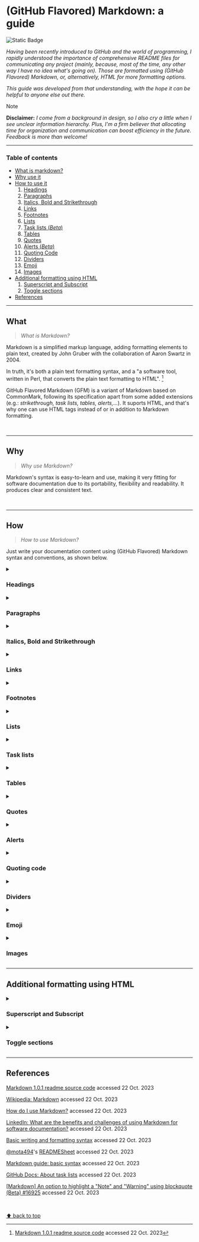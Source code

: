 # (GitHub Flavored) Markdown: a guide
![Static Badge](https://img.shields.io/badge/Guides%20and%20manuals-Markdown-%2315bbbb)

_Having been recently introduced to GitHub and the world of programming, I rapidly understood the importance of comprehensive README files for communicating any project (mainly, because, most of the time, any other way I have no idea what's going on). Those are formatted using (GitHub Flavored) Markdown, or, alternatively, HTML for more formatting options._

_This guide was developed from that understanding, with the hope it can be helpful to anyone else out there._

> [!NOTE]
> **Disclaimer:** _I come from a background in design, so I also cry a little when I see unclear information hierarchy. Plus, I'm a firm believer that allocating time for organization and communication can boost efficiency in the future. Feedback is more than welcome!_
___

### Table of contents
- [What is markdown?](#what)
- [Why use it](#why)
- [How to use it](#how)
  1. [Headings](#headings)
  2. [Paragraphs](#paragraphs)
  3. [Italics, Bold and Strikethrough](#italics-bold-and-strikethrough)
  4. [Links](#links)
  5. [Footnotes](#footnotes)
  6. [Lists](#lists)
  7. [Task lists (_Beta_)](#task-lists)
  8. [Tables](#tables)
  9. [Quotes](#quotes)
  10. [Alerts (_Beta_)](#alerts)
  11. [Quoting Code](#quoting-code)
  12. [Dividers](#dividers)
  13. [Emoji](#emoji)
  14. [Images](#images)
- [Additional formatting using HTML](#additional-formatting-using-html)
  1. [Superscript and Subscript](#superscript-and-subscript)
  2. [Toggle sections](#toggle-sections)
- [References](#references)


___
## What

> _What is Markdown?_

Markdown is a simplified markup language, adding formatting elements to plain text, created by John Gruber with the collaboration of Aaron Swartz in 2004.

In truth, it's both a plain text formatting syntax, and a "a software tool, written in Perl, that converts the plain text formatting to HTML". [^1]

[^1]: [Markdown 1.0.1 readme source code](https://web.archive.org/web/20040402182332/http://daringfireball.net/projects/markdown/) accessed 22 Oct. 2023

GitHub Flavored Markdown (GFM) is a variant of Markdown based on CommonMark, following its specification apart from some added extensions (e.g.: _strikethrough, task lists, tables, alerts,..._). It suports HTML, and that's why one can use HTML tags instead of or in addition to Markdown formatting.

</br>

___
## Why

> _Why use Markdown?_

Markdown's syntax is easy-to-learn and use, making it very fitting for software documentation due to its portability, flexibility and readability. It produces clear and consistent text.

</br>

___
## How

> _How to use Markdown?_

Just write your documentation content using (GitHub Flavored) Markdown syntax and conventions, as shown below.

<details>
  <summary><h3>Headings</h3></summary>

> _Headings_ are used to name documents or sections within documents. They define importance, from the most important `# Heading 1` to the least important `###### Heading 6`.
> In defining sections, they are also useful when one wants to link content to a certain section. **See** _Links_.
  
  ```markdown
  # Heading 1
  ## Heading 2
  ### Heading 3
  #### Heading 4
  ##### Heading 5
  ######  Heading 6
  ```

  </br>

  > Here is how they are displayed:

  # Heading 1
  ## Heading 2
  ### Heading 3
  #### Heading 4
  ##### Heading 5
  ######  Heading 6

</details>

<details>
  <summary><h3>Paragraphs</h3></summary>

  > To create a _paragraph_, add a blank line in-between two or more lines of text.
  
  ```markdown
  Line 1

  Line 2
  ```

  </br>

  > Here is how they are displayed:

  Line 1

  Line 2

  

</details>

<details>
  <summary><h3>Italics, Bold and Strikethrough</h3></summary>
  
  > _Italic_, **Bold** and Strikethrough can be used to add emphasis. 
  
  ```markdown
  _italic_

  **bold**

  ~~strikethrough~~

  **_all in italics and bold_**

  _all in italics and **part in bold**_

  **all in bold and _part in italics_**
  ```

  </br>

  > Here is how they are displayed:

  _italic_
  
  **bold**

  ~~strikethrough~~
  
  **_all in italics and bold_**
  
  _all in italics and **nested bold**_
  
  **all in bold and _nested italics_**

</details>

<details>
  <summary><h3>Links</h3></summary>

  > _Hyperlinks_ are used as a way to navigate online content, pointing to a specific location. In the present context, we can use them either to link to different pages, documents, _etc._, or to sections within our own document.

```markdown
[text](link address)

[text](#name-of-section)
```

</details>

<details>
  <summary><h3>Footnotes</h3></summary>

  > _Footnotes_ can be used for additional information or citations. You can check the bottom of this document to see how they are displayed.

```markdown
Text 1 [^1]
Text 2 [^2]

[^1]: Additional information on subject
[^2]: [Display text](link address to source)
```

</details>

<details>
  <summary><h3>Lists</h3></summary>

  > _Lists_ can be useful in helping readers skim and scan, presenting a set of items in a clear manner, or outlining steps in a process.

  **Unordered lists**

  ```markdown
  - 1st element
  - 2nd element
  - 3rd element
  ```

  </br>

  > Here is how they are displayed:

  - 1st element
  - 2nd element
  - 3rd element
  ___
  
  **Ordered lists**

  ```markdown
  1. 1st element
  2. 2nd element
  3. 3rd element
  ```

  </br>

  > Here is how they are displayed:

  1. 1st element
  2. 2nd element
  3. 3rd element
  ___

  **Mixed and nested lists**

  ```markdown
  - 1st element
    - ...
    - ...
    - ...
  - 2nd element
    - ...
  - 3rd element

and

  - 1st element
    1. ...
    2. ...
    3. ...
  - 2nd element
    1. ...
  - 3rd element
  ```  

  </br>

  > Here is how they are displayed:

  - 1st element
    - ...
    - ...
    - ...
  - 2nd element
    - ...
  - 3rd element

and

  - 1st element
    1. ...
    2. ...
    3. ...
  - 2nd element
    1. ...
  - 3rd element

</details>

<details>
  <summary><h3>Task lists</h3></summary>

  > A _task list_ is a set of tasks presented in separate lines with a clickable checkbox. You can select or deselect the checkboxes to mark the tasks as complete or incomplete.

  ```markdown
  - [x] Complete task
  - [ ] To do
  - [ ] To do
  ```  

  </br>

  > Here is how they are displayed:

  - [x] Complete task
  - [ ] To do
  - [ ] To do

</details>

<details>
  <summary><h3>Tables</h3></summary>

  > Tables can be used to organize data that can't be adequately described in the text, commonly for being too detailed or extensive. They allow the reader to quickly see the results or patterns.

  ```markdown
  Column title 1 | Column title 2 | Column title 3
  --|--|--
  Row 1, Col 1 | Row 1, Col 2 | Row 1, Col 3
  Row 2, Col 1 | Row 2, Col 2 | Row 2, Col 3
  Row 3, Col 1 | Row 3, Col 2 | Row 3, Col 3
  Row 4, Col 1 | Row 4, Col 2 | ...
  ```

  </br>

  > Here is how they are displayed:

  Column title 1 | Column title 2 | Column title 3
  --|--|--
  Row 1, Col 1 | Row 1, Col 2 | Row 1, Col 3
  Row 2, Col 1 | Row 2, Col 2 | Row 2, Col 3
  Row 3, Col 1 | Row 3, Col 2 | Row 3, Col 3
  Row 4, Col 1 | Row 4, Col 2 | ...

</details>

<details>
  <summary><h3>Quotes</h3></summary>

  Quoted text is indented, with a different type color.
  
  ```markdown
  > 1st level of indentation
  >> 2nd level ...
  >>> 3rd level ...
  ```

  </br>

  Here is how they are displayed:

  > 1st level of indentation
  > > 2nd level ...
  > > >  3rd level ...

</details>

<details>
  <summary><h3>Alerts</h3></summary>

  > Alerts are used to highlight important information. Currently, there are three types, as shown below. Beware to not overuse them, as they will loose their intended impact.
  
  ```markdown
  > [!NOTE]
  > Highlighting information to take into account, even when skimming.

  > [!IMPORTANT]
  > Crucial information for users to succeed.

  > [!WARNING]
  > Critical content requiring immediate attention.
  ```

  </br>

  > Here is how they are displayed:
  
  > [!NOTE]
  > Highlighting information to take into account, even when skimming.

  > [!IMPORTANT]
  > Crucial information for users to succeed.

  > [!WARNING]
  > Critical content requiring immediate attention.

</details>

<details>
  <summary><h3>Quoting code</h3></summary>
  
  > You can both quote inline code within two single backticks, knowing that the text within them won't be formatted; or create code blocks using triple backticks. When using the latter, you can also enable syntax highlighting by adding an optional language identifier.

  **Inline quoted code**
  
  ```markdown
  inline `ft_putchar(char c);`
  ```

  </br>

  > Here is how it is displayed:

  inline `ft_putchar(char c);`
  </br>
  
  ___

  **Code block**
  
  ````
  ```c
  int  main(void)
  {
    ft_putchar(char c);
  }
  ```
  ````
  
  </br>

  > Here is how it is displayed:

  ```c
  int  main(void)
  {
    ft_putchar(char c);
  }
  ```

</details>

<details>
  <summary><h3>Dividers</h3></summary>

  > _Dividers_, also known as _Horizontal Rules_, can be used to separate sections.
  
  ```markdown
  section 1
  ___
  section 2
  ```

  </br>

  > Here is how they are displayed:
 
  section 1
  ___
  section 2

</details>

<details>
  <summary><h3>Emoji</h3></summary>

  > The use of _emojis_ can help in conveying tone, expressing emotion or sometimes just in breaking monotony. 🥳

  ```
  :EMOJICODE:
  ```

</details>

<details>
  <summary><h3>Images</h3></summary>

  > You can add an _Image_ either by linking to its source, or by uploading it by dragging and dropping, selecting or pasting it.

  ```
  ![Planet Earth](https://images.unsplash.com/photo-1614730321146-b6fa6a46bcb4?auto=format&fit=crop&q=80&w=2874&ixlib=rb-4.0.3&ixid=M3wxMjA3fDB8MHxwaG90by1wYWdlfHx8fGVufDB8fHx8fA%3D%3D)
  ```
  
  </br>

  > Here is how it is displayed:

  ![Planet Earth](https://images.unsplash.com/photo-1614730321146-b6fa6a46bcb4?auto=format&fit=crop&q=80&w=2874&ixlib=rb-4.0.3&ixid=M3wxMjA3fDB8MHxwaG90by1wYWdlfHx8fGVufDB8fHx8fA%3D%3D)

</details>

___
## Additional formatting using HTML

<details>
  <summary><h3>Superscript and Subscript</h3></summary>

  > _Superscript_ and _Subscript_ provide additional options for formatting text.

  ```html
  This is a <sup>superscript</sup> text.

  This is a <sub>subscript</sub> text.
  ```
  
  </br>

  > Here is how it is displayed:

  This is a <sup>superscript</sup> text.

  This is a <sub>subscript</sub> text.

</details>

<details>
  <summary><h3>Toggle sections</h3></summary>

  > By now, it's probably pretty obvious that you can add a toggle section... Default behavior would be toggled, but you can set it to display untoggled by default: `<details open>`. Also note that while `html` tags work well within `Markdown`, the other way around might not be true. So, just use `html tags` within `html`.

  ```html
<details open>
  <summary><h3>Main toggle, that is also a heading</h3></summary>
    <details>
    <summary>Nested toggle 1</summary>
          Content
    </details>
    <details>
    <summary>Nested toggle 2</summary>
          Content
    </details>
</details>
  ```
  
  </br>

  > Here is how it is displayed:

<details open>
  <summary><h3>Main toggle, that is also a heading</h3></summary>
    <details>
      <summary>Nested toggle 1</summary>
          Content
    </details>
    <details>
      <summary>Nested toggle 2</summary>
          Content
    </details>
</details>

</br>

</details>

___
## References

[Markdown 1.0.1 readme source code](https://web.archive.org/web/20040402182332/http://daringfireball.net/projects/markdown/) accessed 22 Oct. 2023

[Wikipedia: Markdown](https://en.wikipedia.org/wiki/Markdown) accessed 22 Oct. 2023

[How do I use Markdown?](https://www.ibm.com/docs/en/SSYKAV?topic=train-how-do-use-markdown) accessed 22 Oct. 2023

[LinkedIn: What are the benefits and challenges of using Markdown for software documentation?](https://www.linkedin.com/advice/0/what-benefits-challenges-using-markdown-software) accessed 22 Oct. 2023

[Basic writing and formatting syntax](https://docs.github.com/en/get-started/writing-on-github/getting-started-with-writing-and-formatting-on-github/basic-writing-and-formatting-syntax) accessed 22 Oct. 2023

[@mota494](https://github.com/mota494)'s [READMESheet](https://github.com/mota494/READMESheet/blob/main/Markdown%20Sheet.md) accessed 22 Oct. 2023

[Markdown guide: basic syntax](https://www.markdownguide.org/basic-syntax/) accessed 22 Oct. 2023

[GitHub Docs: About task lists](https://docs.github.com/en/get-started/writing-on-github/working-with-advanced-formatting/about-task-lists) accessed 22 Oct. 2023

[[Markdown] An option to highlight a "Note" and "Warning" using blockquote (Beta) #16925](https://github.com/orgs/community/discussions/16925) accessed 22 Oct. 2023

</br>

[⬆ back to top](#github-flavored-markdown-a-guide)
